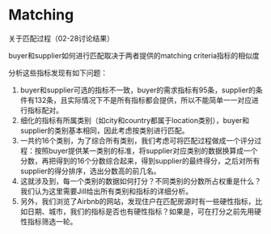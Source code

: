 # Matching

关于匹配过程（02-28讨论结果）

buyer和supplier如何进行匹配取决于两者提供的matching criteria指标的相似度

分析这些指标发现有如下问题：

1. buyer和supplier可选的指标不一致，buyer的需求指标有95条，supplier的条件有132条，且实际情况下不是所有指标都会提供，所以不能简单一一对应进行指标配对。
2. 细化的指标有所属类别（如city和country都属于location类别），buyer和supplier的类别基本相同，因此考虑按类别进行匹配。
3. 一共约16个类别，为了综合所有类别，我们考虑可将匹配过程做成一个评分过程：按照buyer提供某一类别的标准，将supplier对应类别的数据换算成一个分数，再把得到的16个分数综合起来，得到supplier的最终得分，之后对所有supplier的得分排序，选出分数高的前几名。
4. 这就涉及到，每一个类别的数据如何打分？不同类别的分数所占权重是什么？我们认为这里需要Jill给出所有类别和指标的详细分析。
5. 另外，我们浏览了Airbnb的网站，发现住户在匹配房源时有一些硬性指标，比如日期、城市，我们的指标是否也有硬性指标？如果是，可在打分之前先用硬性指标筛选一轮。